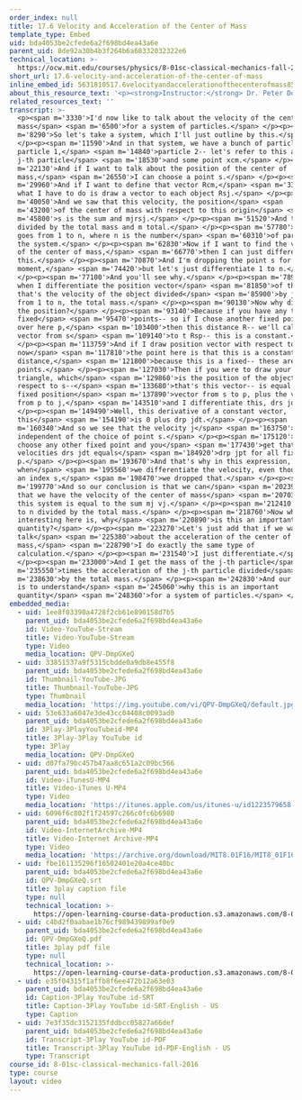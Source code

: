 ```yaml
---
order_index: null
title: 17.6 Velocity and Acceleration of the Center of Mass
template_type: Embed
uid: bda4053be2cfede6a2f698bd4ea43a6e
parent_uid: 8de92a30b4b3f264b6a68332032322e6
technical_location: >-
  https://ocw.mit.edu/courses/physics/8-01sc-classical-mechanics-fall-2016/week-5-momentum-and-impulse/17.6-velocity-and-acceleration-of-the-center-of-mass/17.6-velocity-and-acceleration-of-the-center-of-mass
short_url: 17.6-velocity-and-acceleration-of-the-center-of-mass
inline_embed_id: 5631810517.6velocityandaccelerationofthecenterofmass85896595
about_this_resource_text: '<p><strong>Instructor:</strong> Dr. Peter Dourmashkin</p>'
related_resources_text: ''
transcript: >-
  <p><span m='3330'>I'd now like to talk about the velocity of the center of
  mass</span> <span m='6500'>for a system of particles.</span> </p><p><span
  m='8290'>So let's take a system, which I'll just outline by this.</span>
  </p><p><span m='11590'>And in that system, we have a bunch of particles,
  particle 1,</span> <span m='14840'>particle 2-- let's refer to this as the
  j-th particle</span> <span m='18530'>and some point xcm.</span> </p><p><span
  m='22130'>And if I want to talk about the position of the center of
  mass,</span> <span m='26550'>I can choose a point s.</span> </p><p><span
  m='29960'>And if I want to define that vector Rcm,</span> <span m='33360'>then
  what I have to do is draw a vector to each object Rsj.</span> </p><p><span
  m='40050'>And we saw that this velocity, the position</span> <span
  m='43200'>of the center of mass with respect to this origin</span> <span
  m='45800'>s is the sum and mjrsj.</span> </p><p><span m='51520'>And that's
  divided by the total mass and m total.</span> </p><p><span m='57780'>And j
  goes from 1 to n, where n is the number</span> <span m='60310'>of particles in
  the system.</span> </p><p><span m='62830'>Now if I want to find the velocity
  of the center of mass,</span> <span m='66770'>then I can just differentiate
  this.</span> </p><p><span m='70870'>And I'm dropping the point s for the
  moment,</span> <span m='74420'>but let's just differentiate 1 to n.</span>
  </p><p><span m='77100'>And you'll see why.</span> </p><p><span m='78900'>And
  when I differentiate the position vector</span> <span m='81850'>of the object,
  that's the velocity of the object divided</span> <span m='85900'>by j goes
  from 1 to n, the total mass.</span> </p><p><span m='90130'>Now why did I drop
  the position?</span> </p><p><span m='93140'>Because if you have any two
  fixed</span> <span m='95470'>points-- so if I chose another fixed point, say,
  over here p,</span> <span m='103400'>then this distance R-- we'll call it
  vector from s</span> <span m='109140'>to t Rsp-- this is a constant.</span>
  </p><p><span m='113759'>And if I draw position vector with respect to p--
  now</span> <span m='117810'>the point here is that this is a constant
  distance,</span> <span m='121800'>because this is a fixed-- these are fixed
  points.</span> </p><p><span m='127030'>Then if you were to draw your vector
  triangle, which</span> <span m='129860'>is the position of the object with
  respect to s--</span> <span m='133680'>that's this vector-- is equal to that
  fixed position</span> <span m='137890'>vector from s to p, plus the vector
  from p to j,</span> <span m='143510'>and I differentiate this, drs jdt.</span>
  </p><p><span m='149490'>Well, this derivative of a constant vector,
  this</span> <span m='154190'>is 0 plus drp jdt.</span> </p><p><span
  m='160340'>And so we see that the velocity j</span> <span m='163750'>is
  independent of the choice of point s.</span> </p><p><span m='175120'>You
  choose any other fixed point and you</span> <span m='177430'>get that
  velocities drs jdt equals</span> <span m='184920'>drp jpt for all fixed points
  p.</span> </p><p><span m='193670'>And that's why in this expression,
  when</span> <span m='195560'>we differentiate the velocity, even though we had
  an index s,</span> <span m='198470'>we dropped that.</span> </p><p><span
  m='199770'>And so our conclusion is that we can</span> <span m='202390'>treat
  that we have the velocity of the center of mass</span> <span m='207030'>of
  this system is equal to the sum mj vj.</span> </p><p><span m='212410'>j from 1
  to n divided by the total mass.</span> </p><p><span m='218760'>Now what's
  interesting here is, why</span> <span m='220890'>is this an important
  quantity?</span> </p><p><span m='223270'>Let's just add that if we want to
  talk</span> <span m='225380'>about the acceleration of the center of
  mass,</span> <span m='228790'>I do exactly the same type of
  calculation.</span> </p><p><span m='231540'>I just differentiate.</span>
  </p><p><span m='233000'>And I get the mass of the j-th particle</span> <span
  m='235550'>times the acceleration of the j-th particle divided</span> <span
  m='238630'>by the total mass.</span> </p><p><span m='242830'>And our next step
  is to understand</span> <span m='245060'>why this is an important
  quantity</span> <span m='248360'>for a system of particles.</span> </p><p></p>
embedded_media:
  - uid: 1ee8f03390a4728f2cb61e890158d7b5
    parent_uid: bda4053be2cfede6a2f698bd4ea43a6e
    id: Video-YouTube-Stream
    title: Video-YouTube-Stream
    type: Video
    media_location: QPV-DmpGXeQ
  - uid: 33851537a9f5315cbdde0a9db8e455f8
    parent_uid: bda4053be2cfede6a2f698bd4ea43a6e
    id: Thumbnail-YouTube-JPG
    title: Thumbnail-YouTube-JPG
    type: Thumbnail
    media_location: 'https://img.youtube.com/vi/QPV-DmpGXeQ/default.jpg'
  - uid: 53e633a6047e3de43cc04408c0093ad0
    parent_uid: bda4053be2cfede6a2f698bd4ea43a6e
    id: 3Play-3PlayYouTubeid-MP4
    title: 3Play-3Play YouTube id
    type: 3Play
    media_location: QPV-DmpGXeQ
  - uid: d07fa79bc457b47aa8c651a2c09bc566
    parent_uid: bda4053be2cfede6a2f698bd4ea43a6e
    id: Video-iTunesU-MP4
    title: Video-iTunes U-MP4
    type: Video
    media_location: 'https://itunes.apple.com/us/itunes-u/id1223579658'
  - uid: 6096f6c802f1f24597c266c0fc6b6980
    parent_uid: bda4053be2cfede6a2f698bd4ea43a6e
    id: Video-InternetArchive-MP4
    title: Video-Internet Archive-MP4
    type: Video
    media_location: 'https://archive.org/download/MIT8.01F16/MIT8_01F16_L17v05_360p.mp4'
  - uid: fbe161135296f16502401e20a4ce40bc
    parent_uid: bda4053be2cfede6a2f698bd4ea43a6e
    id: QPV-DmpGXeQ.srt
    title: 3play caption file
    type: null
    technical_location: >-
      https://open-learning-course-data-production.s3.amazonaws.com/8-01sc-classical-mechanics-fall-2016/fbe161135296f16502401e20a4ce40bc_QPV-DmpGXeQ.srt
  - uid: c4bd2f0aabae1b76cf989439899af0e9
    parent_uid: bda4053be2cfede6a2f698bd4ea43a6e
    id: QPV-DmpGXeQ.pdf
    title: 3play pdf file
    type: null
    technical_location: >-
      https://open-learning-course-data-production.s3.amazonaws.com/8-01sc-classical-mechanics-fall-2016/c4bd2f0aabae1b76cf989439899af0e9_QPV-DmpGXeQ.pdf
  - uid: e35f04315f1affb8f6ee472b12a63e03
    parent_uid: bda4053be2cfede6a2f698bd4ea43a6e
    id: Caption-3Play YouTube id-SRT
    title: Caption-3Play YouTube id-SRT-English - US
    type: Caption
  - uid: 7e3f35dc3152135fddbcc05827a66def
    parent_uid: bda4053be2cfede6a2f698bd4ea43a6e
    id: Transcript-3Play YouTube id-PDF
    title: Transcript-3Play YouTube id-PDF-English - US
    type: Transcript
course_id: 8-01sc-classical-mechanics-fall-2016
type: course
layout: video
---
```

